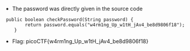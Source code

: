 - The password was directly given in the source code
```
 public boolean checkPassword(String password) {
        return password.equals("w4rm1ng_Up_w1tH_jAv4_be8d9806f18");
    }
```
- Flag: picoCTF{w4rm1ng_Up_w1tH_jAv4_be8d9806f18}